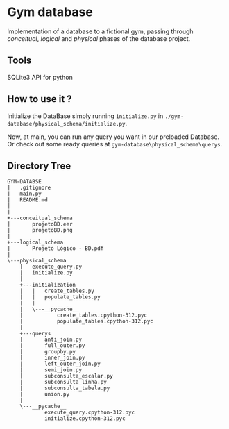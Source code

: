 # Gym database

Implementation of a database to a fictional gym, passing through _conceitual_, _logical_ and _physical_ phases of the database project.

## Tools

SQLite3 API for python

## How to use it ?

Initialize the DataBase simply running `initialize.py` in `./gym-database/physical_schema/initialize.py`.

Now, at main, you can run any query you want in our preloaded Database. Or check out some ready queries at `gym-database\physical_schema\querys`.


## Directory Tree

```
GYM-DATABSE
|   .gitignore
|   main.py
|   README.md
|
|
+---conceitual_schema
|       projetoBD.eer
|       projetoBD.png
|
+---logical_schema
|       Projeto Lógico - BD.pdf
|
\---physical_schema
    |   execute_query.py
    |   initialize.py
    |
    +---initialization
    |   |   create_tables.py
    |   |   populate_tables.py
    |   |
    |   \---__pycache__
    |           create_tables.cpython-312.pyc
    |           populate_tables.cpython-312.pyc
    |
    +---querys
    |       anti_join.py
    |       full_outer.py
    |       groupby.py
    |       inner_join.py
    |       left_outer_join.py
    |       semi_join.py
    |       subconsulta_escalar.py
    |       subconsulta_linha.py
    |       subconsulta_tabela.py
    |       union.py
    |
    \---__pycache__
            execute_query.cpython-312.pyc
            initialize.cpython-312.pyc
```